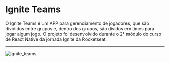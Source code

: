 # Ignite Teams

O Ignite Teams é um APP para gerenciamento de jogadores, que são divididos entre grupos e, dentro dos grupos, são dividos em times para jogar algum jogo. O projeto foi desenvolvido durante o 2° módulo do curso de React Native da jornada Ignite da Rocketseat.

---

![ignite_teams](https://user-images.githubusercontent.com/84635540/209446952-c9ba00b5-206a-4344-94bb-187451dfe3a4.gif)
